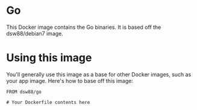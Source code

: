 # Go
This Docker image contains the Go binaries. It is based off the dsw88/debian7 image.

# Using this image
You'll generally use this image as a base for other Docker images, such as your app
image. Here's how to base off this image:

```
FROM dsw88/go

# Your Dockerfile contents here
```
